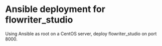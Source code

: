 # Ansible deployment for flowriter_studio

Using Ansible as root on a CentOS server, deploy flowriter_studio on port 8000.
